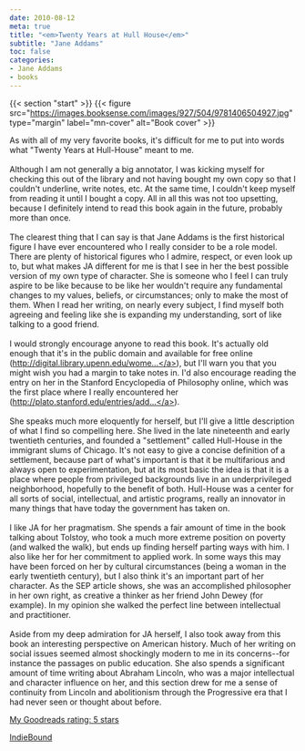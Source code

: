 ```yaml
---
date: 2010-08-12
meta: true
title: "<em>Twenty Years at Hull House</em>"
subtitle: "Jane Addams"
toc: false
categories:
- Jane Addams
- books
---
```


{{< section "start" >}}
{{< figure src="https://images.booksense.com/images/927/504/9781406504927.jpg" type="margin" label="mn-cover" alt="Book cover" >}}

As with all of my very favorite books, it's difficult for me to put into words what "Twenty Years at Hull-House" meant to me. <br /><br />Although I am not generally a big annotator, I was kicking myself for checking this out of the library and not having bought my own copy so that I couldn't underline, write notes, etc. At the same time, I couldn't keep myself from reading it until I bought a copy. All in all this was not too upsetting, because I definitely intend to read this book again in the future, probably more than once.<br /><br />The clearest thing that I can say is that Jane Addams is the first historical figure I have ever encountered who I really consider to be a role model. There are plenty of historical figures who I admire, respect, or even look up to, but what makes JA different for me is that I see in her the best possible version of my own type of character. She is someone who I feel I can truly aspire to be like because to be like her wouldn't require any fundamental changes to my values, beliefs, or circumstances; only to make the most of them. When I read her writing, on nearly every subject, I find myself both agreeing and feeling like she is expanding my understanding, sort of like talking to a good friend.<br /><br />I would strongly encourage anyone to read this book. It's actually old enough that it's in the public domain and available for free online (<a target="_blank" href="http://digital.library.upenn.edu/women/addams/hullhouse/hullhouse.html" rel="nofollow noopener">http://digital.library.upenn.edu/wome...</a>), but I'll warn you that you might wish you had a margin to take notes in. I'd also encourage reading the entry on her in the Stanford Encyclopedia of Philosophy online, which was the first place where I really encountered her (<a target="_blank" href="http://plato.stanford.edu/entries/addams-jane/" rel="nofollow noopener">http://plato.stanford.edu/entries/add...</a>).<br /><br />She speaks much more eloquently for herself, but I'll give a little description of what I find so compelling here. She lived in the late nineteenth and early twentieth centuries, and founded a "settlement" called Hull-House in the immigrant slums of Chicago. It's not easy to give a concise definition of a settlement, because part of what's important is that it be multifarious and always open to experimentation, but at its most basic the idea is that it is a place where people from privileged backgrounds live in an underprivileged neighborhood, hopefully to the benefit of both. Hull-House was a center for all sorts of social, intellectual, and artistic programs, really an innovator in many things that have today the government has taken on. <br /><br />I like JA for her pragmatism. She spends a fair amount of time in the book talking about Tolstoy, who took a much more extreme position on poverty (and walked the walk), but ends up finding herself parting ways with him. I also like her for her commitment to applied work. In some ways this may have been forced on her by cultural circumstances (being a woman in the early twentieth century), but I also think it's an important part of her character. As the SEP article shows, she was an accomplished philosopher in her own right, as creative a thinker as her friend John Dewey (for example). In my opinion she walked the perfect line between intellectual and practitioner. <br /><br />Aside from my deep admiration for JA herself, I also took away from this book an interesting perspective on American history. Much of her writing on social issues seemed almost shockingly modern to me in its concerns--for instance the passages on public education. She also spends a significant amount of time writing about Abraham Lincoln, who was a major intellectual and character influence on her, and this section drew for me a sense of continuity from Lincoln and abolitionism through the Progressive era that I had never seen or thought about before. 

[My Goodreads rating: 5 stars](https://www.goodreads.com/review/show/113033575)  

[IndieBound](https://www.indiebound.org/book/9781406504927)
